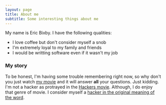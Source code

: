 ```yaml
---
layout: page
title: About me
subtitle: Some interesting things about me
---
```


My name is Eric Bixby. I have the following qualities:

- I love coffee but don't consider myself a snob
- I'm extremely loyal to my family and friends
- I would be writting software even if it wasn't my job

### My story

To be honest, I'm having some trouble remembering right now, so why don't you just watch [my movie](https://en.wikipedia.org/wiki/Hackers_(film)) and it will answer **all** your questions.  Just kidding.  I'm not a hacker as protrayed in the [Hackers movie](https://en.wikipedia.org/wiki/Hackers_(film)).  Although, I do enjoy that genre of movie.  I consider myself a [hacker in the original meaning of the word](https://slate.com/technology/2015/01/modern-technology-and-the-history-of-the-word-hack.html).
